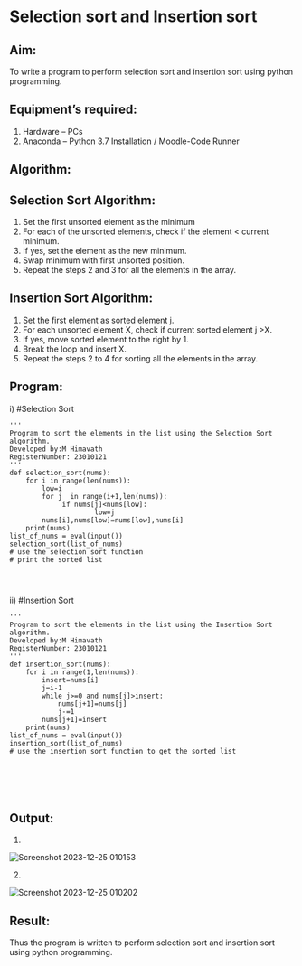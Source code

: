 # Selection sort and Insertion sort
## Aim:
To write a program to perform selection sort and insertion sort using python programming.
## Equipment’s required:
1.	Hardware – PCs
2.	Anaconda – Python 3.7 Installation / Moodle-Code Runner
## Algorithm:
## Selection Sort Algorithm:
1.	Set the first unsorted element as the minimum
2.	For each of the unsorted elements, check if the element < current minimum.
3.	If yes, set the element as the new minimum.
4.	Swap minimum with first unsorted position.
5.	Repeat the steps 2 and 3 for all the elements in the array.
## Insertion Sort Algorithm:
1.	Set the first element as sorted element j.
2.	For each unsorted element X, check if current sorted element j >X.
3.	If yes, move sorted element to the right by 1.
4.	Break the loop and insert X.
5.	Repeat the steps 2 to 4 for sorting all the elements in the array.
## Program:
i)	#Selection Sort
```
''' 
Program to sort the elements in the list using the Selection Sort algorithm.
Developed by:M Himavath
RegisterNumber: 23010121
'''
def selection_sort(nums):
    for i in range(len(nums)):
        low=i
        for j  in range(i+1,len(nums)):
             if nums[j]<nums[low]:
                     low=j
        nums[i],nums[low]=nums[low],nums[i]
    print(nums)  
list_of_nums = eval(input())
selection_sort(list_of_nums)
# use the selection sort function
# print the sorted list




```
ii)	#Insertion Sort
```
''' 
Program to sort the elements in the list using the Insertion Sort algorithm.
Developed by:M Himavath
RegisterNumber: 23010121
'''
def insertion_sort(nums):
    for i in range(1,len(nums)):
        insert=nums[i]
        j=i-1
        while j>=0 and nums[j]>insert:
            nums[j+1]=nums[j]
            j-=1
        nums[j+1]=insert
    print(nums)    
list_of_nums = eval(input())
insertion_sort(list_of_nums)
# use the insertion sort function to get the sorted list






```

## Output:
1)

![Screenshot 2023-12-25 010153](https://github.com/Himavath08/Sorting-Algorithm/assets/139110631/f627ee0a-f0ce-4b9d-ade3-8bc313132d4c)

2)
![Screenshot 2023-12-25 010202](https://github.com/Himavath08/Sorting-Algorithm/assets/139110631/41e5c45c-eae3-4cd4-9212-bcb2e1ce79dc)


## Result:
Thus the program is written to perform selection sort and insertion sort using python programming.
